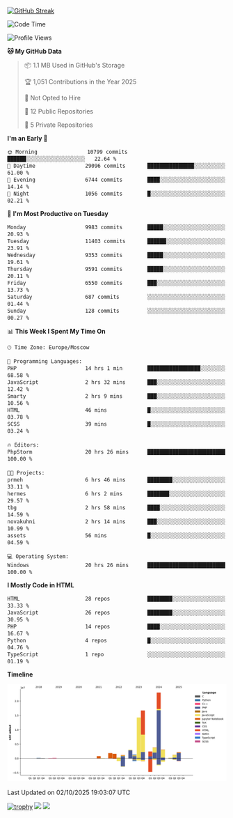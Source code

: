 [![GitHub Streak](https://github-readme-streak-stats.herokuapp.com/?user=yogik10)](https://git.io/streak-stats)
<!--START_SECTION:waka-->
![Code Time](http://img.shields.io/badge/Code%20Time-1%2C697%20hrs%2020%20mins-blue)

![Profile Views](http://img.shields.io/badge/Profile%20Views-0-blue)

**🐱 My GitHub Data** 

> 📦 1.1 MB Used in GitHub's Storage 
 > 
> 🏆 1,051 Contributions in the Year 2025
 > 
> 🚫 Not Opted to Hire
 > 
> 📜 12 Public Repositories 
 > 
> 🔑 5 Private Repositories 
 > 
**I'm an Early 🐤** 

```text
🌞 Morning                10799 commits       ██████░░░░░░░░░░░░░░░░░░░   22.64 % 
🌆 Daytime                29096 commits       ███████████████░░░░░░░░░░   61.00 % 
🌃 Evening                6744 commits        ████░░░░░░░░░░░░░░░░░░░░░   14.14 % 
🌙 Night                  1056 commits        █░░░░░░░░░░░░░░░░░░░░░░░░   02.21 % 
```
📅 **I'm Most Productive on Tuesday** 

```text
Monday                   9983 commits        █████░░░░░░░░░░░░░░░░░░░░   20.93 % 
Tuesday                  11403 commits       ██████░░░░░░░░░░░░░░░░░░░   23.91 % 
Wednesday                9353 commits        █████░░░░░░░░░░░░░░░░░░░░   19.61 % 
Thursday                 9591 commits        █████░░░░░░░░░░░░░░░░░░░░   20.11 % 
Friday                   6550 commits        ███░░░░░░░░░░░░░░░░░░░░░░   13.73 % 
Saturday                 687 commits         ░░░░░░░░░░░░░░░░░░░░░░░░░   01.44 % 
Sunday                   128 commits         ░░░░░░░░░░░░░░░░░░░░░░░░░   00.27 % 
```


📊 **This Week I Spent My Time On** 

```text
🕑︎ Time Zone: Europe/Moscow

💬 Programming Languages: 
PHP                      14 hrs 1 min        █████████████████░░░░░░░░   68.58 % 
JavaScript               2 hrs 32 mins       ███░░░░░░░░░░░░░░░░░░░░░░   12.42 % 
Smarty                   2 hrs 9 mins        ███░░░░░░░░░░░░░░░░░░░░░░   10.56 % 
HTML                     46 mins             █░░░░░░░░░░░░░░░░░░░░░░░░   03.78 % 
SCSS                     39 mins             █░░░░░░░░░░░░░░░░░░░░░░░░   03.24 % 

🔥 Editors: 
PhpStorm                 20 hrs 26 mins      █████████████████████████   100.00 % 

🐱‍💻 Projects: 
prmeh                    6 hrs 46 mins       ████████░░░░░░░░░░░░░░░░░   33.11 % 
hermes                   6 hrs 2 mins        ███████░░░░░░░░░░░░░░░░░░   29.57 % 
tbg                      2 hrs 58 mins       ████░░░░░░░░░░░░░░░░░░░░░   14.59 % 
novakuhni                2 hrs 14 mins       ███░░░░░░░░░░░░░░░░░░░░░░   10.99 % 
assets                   56 mins             █░░░░░░░░░░░░░░░░░░░░░░░░   04.59 % 

💻 Operating System: 
Windows                  20 hrs 26 mins      █████████████████████████   100.00 % 
```

**I Mostly Code in HTML** 

```text
HTML                     28 repos            ████████░░░░░░░░░░░░░░░░░   33.33 % 
JavaScript               26 repos            ████████░░░░░░░░░░░░░░░░░   30.95 % 
PHP                      14 repos            ████░░░░░░░░░░░░░░░░░░░░░   16.67 % 
Python                   4 repos             █░░░░░░░░░░░░░░░░░░░░░░░░   04.76 % 
TypeScript               1 repo              ░░░░░░░░░░░░░░░░░░░░░░░░░   01.19 % 
```



**Timeline**

![Lines of Code chart](https://raw.githubusercontent.com/Yogik10/Yogik10/main/assets/bar_graph.png)


 Last Updated on 02/10/2025 19:03:07 UTC
<!--END_SECTION:waka-->
[![trophy](https://github-profile-trophy.vercel.app/?username=yogik10)](https://github.com/ryo-ma/github-profile-trophy)
![](https://github-profile-summary-cards.vercel.app/api/cards/profile-details?username=yogik10&theme=solarized_dark)
![](https://github-profile-summary-cards.vercel.app/api/cards/most-commit-language?username=yogik10&theme=solarized_dark)


